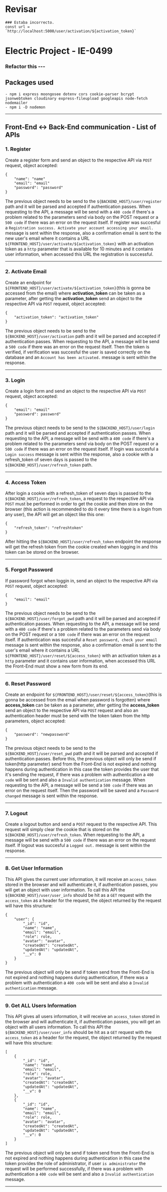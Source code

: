 # Revisar
    ### Estaba incorrecto.
    const url = `http://localhost:5000/user/activation/${activation_token}` 
# Electric Project - IE-0499
### Refactor this ---
## Packages used
    - npm i express moongosee dotenv cors cookie-parser bcrypt jsonwebtoken cloudinary express-fileupload googleapis node-fetch nodemailer
    - npm i -D nodemon
---
## Front-End <-> Back-End communication - List of APIs
### 1. Register
Create a register form and send an object to the respective API via `POST` request, object accepted:
````
{
    "name": "name"
    "email": "email"
    "password": "password"
}
````
The previous object needs to be send to the `${BACKEND_HOST}/user/register` path and it will be parsed and accepted if authentication passes. When requesting to the API, a message will be send with a `400 code` if there's a problem related to the parameters send via body on the POST request or a `500 code` if there was an error on the request itself. If register was succesful a `Registration success. Activate your account accessing your email.` message is sent within the response, also a confirmation email is sent to the new user's email where it contains a URL `${FRONTEND_HOST}/user/activate/${activation_token}` with an activation token as a `http` parameter that is available for 10 minutes and it contains user information, when accessed this URL the registration is successful.

---

### 2. Activate Email
Create an endpoint for `${FRONTEND_HOST}/user/activate/${activation_token}`(this is gonna be accessed from the email) where **activation_token** can be taken as a parameter, after getting the **activation_token** send an object to the respective API via `POST` request, object accepted:
````
{
    "activation_token": "activation_token"
}
````
The previous object needs to be send to the `${BACKEND_HOST}/user/activation` path and it will be parsed and accepted if authentication passes. When requesting to the API, a message will be send a `500 code` if there was an error on the request itself. Then the token is verified, if verification was succesful the user is saved correctly on the database and an  `Account has been activated.` message is sent within the response.

---

### 3. Login
Create a login form and send an object to the respective API via `POST` request, object accepted:
````
{
    "email": "email"
    "password": password"
}
````
The previous object needs to be send to the `${BACKEND_HOST}/user/login` path and it will be parsed and accepted if authentication passes. When requesting to the API, a message will be send with a `400 code` if there's a problem related to the parameters send via body on the POST request or a `500 code` if there was an error on the request itself. If login was succesful a `Login success` message is sent within the response, also a cookie with a refresh_token of seven days is passed to the `${BACKEND_HOST}/user/refresh_token` path.

---

### 4. Access Token
After login a cookie with a refresh_token of seven days is passed to the `${BACKEND_HOST}/user/refresh_token`, a request to the respective API via `POST` must be performed in order to get the cookie and then store on the browser (this action is recommended to do it every time there is a login from any user), the API will get an object like this one:
````
{
    "refresh_token": "refreshtoken"
}
````
After hitting the `${BACKEND_HOST}/user/refresh_token` endpoint the response will get the refresh token from the cookie created when logging in and this token can be stored on the browser.

---

### 5. Forgot Password
If password forgot when loggin in, send an object to the respective API via `POST` request, object accepted:
````
{
    "email": "email"
}
````
The previous object needs to be send to the `${BACKEND_HOST}/user/forgot_pwd` path and it will be parsed and accepted if authentication passes. When requesting to the API, a message will be send with a `400 code` if there's a problem related to the parameters send via body on the POST request or a `500 code` if there was an error on the request itself. If authentication was succesful a `Reset password, check your email` message is sent within the response, also a confirmation email is sent to the user's email where it contains a URL `${FRONTEND_HOST}/user/reset/${access_token}` with an activation token as a `http` parameter and it contains user information, when accessed this URL the Front-End must show a new form from its end.

---

### 6. Reset Password
Create an endpoint for `${FRONTEND_HOST}/user/reset/${access_token}`(this is gonna be accessed from the email when password is forgotten) where **access_token** can be taken as a parameter, after getting the **access_token** send an object to the respective API via `POST` request and also an authentication header must be send with the token taken from the http parameters, object accepted:
````
{
    "password": "newpassword"
}
````
The previous object needs to be send to the `${BACKEND_HOST}/user/reset_pwd` path and it will be parsed and accepted if authentication passes. Before this, the previous object will only be send if token(http parameter) send from the Front-End is not expired and nothing happens during authentication in this case the token provides the user that it's sending the request, if there was a problem with authentication a `400 code` will be sent and also a `Invalid authentication` message. When requesting to the API, a message will be send a `500 code` if there was an error on the request itself. Then the password will be saved and a `Password changed` message is sent within the response.

---

### 7. Logout
Create a logout button and send a `POST` request to the respective API. This request will simply clear the cookie that is stored on the `${BACKEND_HOST}/user/refresh_token`. When requesting to the API, a message will be send with a `500 code` if there was an error on the request itself. If logout was succesful a `Logged out.` message is sent within the response.

---

### 8. Get User Information
This API gives the current user information, it will receive an `access_token` stored in the browser and will authenticate it, if authentication passes, you will get an object with user information. To call this API the `${BACKEND_HOST}/user/user_info` should be hit as a `GET` request with the `access_token` as a header for the request, the object returned by the request will have this structure:
````
{
    "user": {
        "_id": "id",
        "name": "name",
        "email": "email",
        "role": role,
        "avatar": "avatar",
        "createdAt": "createdAt",
        "updatedAt": "updatedAt",
        "__v": 0
    }
}
````
The previous object will only be send if token send from the Front-End is not expired and nothing happens during authentication, if there was a problem with authentication a `400 code` will be sent and also a `Invalid authentication` message.

---

### 9. Get ALL Users Information
This API gives all users information, it will receive an `access_token` stored in the browser and will authenticate it, if authentication passes, you will get an object with all users information. To call this API the `${BACKEND_HOST}/user/user_info` should be hit as a `GET` request with the `access_token` as a header for the request, the object returned by the request will have this structure:
````
[
    {
        "_id": "id",
        "name": "name",
        "email": "email",
        "role": role,
        "avatar": "avatar",
        "createdAt": "createdAt",
        "updatedAt": "updatedAt",
        "__v": 0
    },
    {
        "_id": "id",
        "name": "name",
        "email": "email",
        "role": role,
        "avatar": "avatar",
        "createdAt": "createdAt",
        "updatedAt": "updatedAt",
        "__v": 0
    }
]
````
The previous object will only be send if token send from the Front-End is not expired and nothing happens during authentication in this case the token provides the role of administrator, if user `is administrator` the request will be performed successfully, if there was a problem with authentication a `400 code` will be sent and also a `Invalid authentication` message.

---
